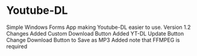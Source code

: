 # Youtube-DL
Simple Windows Forms App making Youtube-DL easier to use.
Version 1.2 Changes
Added Custom Download Button
Added YT-DL Update Button
Change Download Button to Save as MP3
Added note that FFMPEG is required
